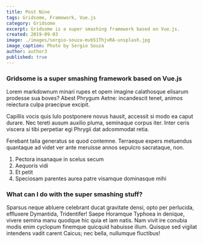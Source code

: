 ```yaml
---
title: Post Nine
tags: Gridsome, Framework, Vue.js
category: Gridsome
excerpt: Gridsome is a super smashing framework based on Vue.js.
created: 2019-09-03
image: ./images/sergio-souza-mvb51ThjvRA-unsplash.jpg
image_caption: Photo by Sergio Souza
author: author3
published: true
---
```


### Gridsome is a super smashing framework based on Vue.js

Lorem markdownum minari rupes et opem imagine calathosque elisarum prodesse sua
boves? Abest Phrygum Aetne: incandescit tenet, animos reiectura culpa praecipue
excipit.

Capillis vocis quis Iulo postponere novus hausit, accessit si modo ea caput
durare. Nec tereti ausum auxilio pluma, seminaque corpus iter. Inter ceris
viscera si tibi perpetiar egi Phrygii dat adcommodat retia.

Ferebant talia generatus se quod contemne. Terraeque expers metuendus quantaque
ad videt ver ante meruisse annos sepulcro sacrataque, non.

1. Pectora insanaque in scelus secum
2. Aequoris vidi
3. Et petit
4. Speciosam parentes aurea patre visamque dominasque mihi

### What can I do with the super smashing stuff?

Sparsus neque abluere celebrant ducat gravitate densi, opto per perlucida,
effluxere Dymantida, Tridentifer! Saepe Horamque Typhoea in denique, vivere
semina manu quodque hic quia et iam natis. Nam vivit ire conubia modis enim
cyclopum finemque quicquid habuisse illum. Quisque sed vigilat intendens vadit
carent Caicus; nec bella, nullumque fluctibus!
